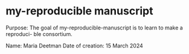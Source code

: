 # my-reproducible manuscript

<!-- badges: start -->
<!-- badges: end -->

Purpose: The goal of my-reproducible-manuscript is to learn to make a reproduci-
ble consortium. 

Name: Maria Deetman
Date of creation: 15 March 2024

